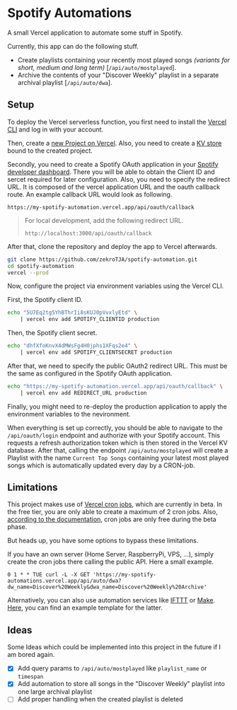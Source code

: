# Spotify Automations

A small Vercel application to automate some stuff in Spotify.

Currently, this app can do the following stuff.
- Create playlists containing your recently most played songs *(variants for short, medium and long term)* [`/api/auto/mostplayed`].
- Archive the contents of your "Discover Weekly" playlist in a separate archival playlist [`/api/auto/dwa`].

## Setup

To deploy the Vercel serverless function, you first need to install the [Vercel CLI](https://vercel.com/docs/cli) and log in with your account.

Then, create a [new Project on Vercel](https://vercel.com/new). Also, you need to create a [KV store](https://vercel.com/dashboard/stores) bound to the created project.

Secondly, you need to create a Spotify OAuth application in your [Spotify developer dashboard](https://developer.spotify.com/dashboard). There you will be able to obtain the Client ID and sercet required for later configuration. Also, you need to specify the redirect URL. It is composed of the vercel application URL and the oauth callback route. An example callback URL would look as following.
```
https://my-spotify-automation.vercel.app/api/oauth/callback
```

> For local development, add the following redirect URL.
> ```
> http://localhost:3000/api/oauth/callback
> ```

After that, clone the repository and deploy the app to Vercel afterwards.

```bash
git clone https://github.com/zekroTJA/spotify-automation.git
cd spotify-automation
vercel --prod
```

Now, configure the project via environment variables using the Vercel CLI.

First, the Spotify client ID.
```bash
echo "5U7Eq2tg5YhBThrIi8sKUJ0pVvxlyEtd" \
    | vercel env add SPOTIFY_CLIENTID production
```

Then, the Spotify client secret.
```bash
echo "dhfXfoKnvX4dMWsFg4H0jphs1XFqs2e4" \
    | vercel env add SPOTIFY_CLIENTSECRET production
```

After that, we need to specify the public OAuth2 redirect URL. This must be the same as configured in the Spotify OAuth application.
```bash
echo "https://my-spotify-automation.vercel.app/api/oauth/callback" \
    | vercel env add REDIRECT_URL production
```

Finally, you might need to re-deploy the production application to apply the environment variables to the nevironment.

When everything is set up correctly, you should be able to navigate to the `/api/oauth/login` endpoint and authorize with your Spotify account. This requests a refresh authorization token which is then stored in the Vercel KV database. After that, calling the endpoint `/api/auto/mostplayed` will create a Playlist with the name `Current Top Songs` containing your latest most played songs which is automatically updated every day by a CRON-job.

## Limitations

This project makes use of [Vercel cron jobs](https://vercel.com/docs/cron-jobs), which are currently in beta. In the free tier, you are only able to create a maximum of 2 cron jobs. Also, [according to the documentation](https://vercel.com/docs/cron-jobs#are-cron-jobs-free), cron jobs are only free during the beta phase.

But heads up, you have some options to bypass these limitations.

If you have an own server (Home Server, RaspberryPi, VPS, ...), simply create the cron jobs there calling the public API. Here a small example.
```
0 1 * * TUE curl -L -X GET 'https://my-spotify-automations.vercel.app/api/auto/dwa?dw_name=Discover%20Weekly&dwa_name=Discover%20Weekly%20Archive'
```

Alternatively, you can also use automation services like [IFTTT](https://ifttt.com/) or [Make](https://make.com/). [Here](contrib/make/blueprint.json), you can find an example template for the latter.

## Ideas

Some Ideas which could be implemented into this project in the future if I am bored again.

- [x] Add query params to `/api/auto/mostplayed` like `playlist_name` or `timespan`
- [x] Add automation to store all songs in the "Discover Weekly" playlist into one large archival playlist
- [ ] Add proper handling when the created playlist is deleted